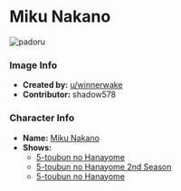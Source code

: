 # Miku Nakano

![padoru](https://raw.githubusercontent.com/shadow578/Padoru-Padoru/master/Padoru/quintuplets-miku-nakano.png "Miku Nakano")

### Image Info
* **Created by:**    [u/winnerwake](https://www.reddit.com/r/Padoru/comments/e11lbu/miku_nakano_5toubun_no_hayanome/)
* **Contributor:**   shadow578

### Character Info
* **Name:**   [Miku Nakano](https://myanimelist.net/character/160603)
* **Shows:**
  * [5-toubun no Hanayome](https://myanimelist.net/anime/38101/5-toubun_no_Hanayome)
  * [5-toubun no Hanayome 2nd Season](https://myanimelist.net/anime/39783/5-toubun_no_Hanayome_2nd_Season)
  * [5-toubun no Hanayome](https://myanimelist.net/manga/103851/5-toubun_no_Hanayome)


